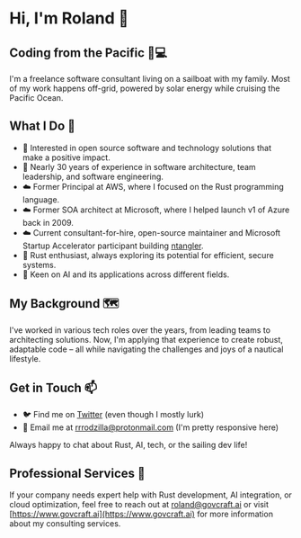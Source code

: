# Hi, I'm Roland 👋

## Coding from the Pacific 🌊💻

I'm a freelance software consultant living on a sailboat with my family. Most of my work happens off-grid, powered by solar energy while cruising the Pacific Ocean.

## What I Do 🚀

- 👀 Interested in open source software and technology solutions that make a positive impact.
- 🌱 Nearly 30 years of experience in software architecture, team leadership, and software engineering.
- ☁️ Former Principal at AWS, where I focused on the Rust programming language.
- ☁️ Former SOA architect at Microsoft, where I helped launch v1 of Azure back in 2009.
- ☁️ Current consultant-for-hire, open-source maintainer and Microsoft Startup Accelerator participant building [ntangler](https://github.com/GovCraft/ntangler).
- 🦀 Rust enthusiast, always exploring its potential for efficient, secure systems.
- 🤖 Keen on AI and its applications across different fields.

## My Background 🗺️

I've worked in various tech roles over the years, from leading teams to architecting solutions. Now, I'm applying that experience to create robust, adaptable code – all while navigating the challenges and joys of a nautical lifestyle.

## Get in Touch 📫

- 🐦 Find me on [Twitter](https://www.twitter.com/rrrodziilla) (even though I mostly lurk)
- 📧 Email me at [rrrodzilla@protonmail.com](mailto:rrrodzilla@protonmail.com) (I'm pretty responsive here)

Always happy to chat about Rust, AI, tech, or the sailing dev life!

## Professional Services 💼

If your company needs expert help with Rust development, AI integration, or cloud optimization, feel free to reach out at roland@govcraft.ai or visit [https://www.govcraft.ai](https://www.govcraft.ai) for more information about my consulting services.
